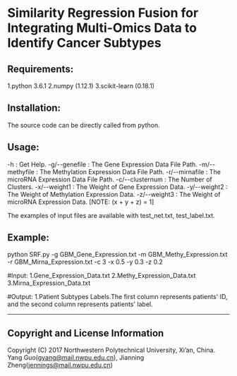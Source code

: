 # Similarity Regression Fusion for Integrating Multi-Omics Data to Identify Cancer Subtypes

Requirements:
------------
   1.python 3.6.1
   2.numpy (1.12.1)
   3.scikit-learn (0.18.1)

Installation:
------------
  The source code can be directly called from python.


Usage:
--------------------------------
  -h              : Get Help.
  -g/--genefile   : The Gene Expression Data File Path.
  -m/--methyfile  : The Methylation Expression Data File Path.
  -r/--mirnafile  : The microRNA Expression Data File Path.
  -c/--clusternum : The Number of Clusters.
  -x/--weight1    : The Weight of Gene Expression Data.
  -y/--weight2    : The Weight of Methylation Expression Data.
  -z/--weight3    : The Weight of microRNA Expression Data.
  [NOTE: (x + y + z) = 1]
    
The examples of input files are available with test_net.txt, test_label.txt. 

Example:
--------------------------------
python SRF.py -g GBM_Gene_Expression.txt -m GBM_Methy_Expression.txt -r GBM_Mirna_Expression.txt -c 3 -x 0.5 -y 0.3 -z 0.2

#Input:
1.Gene_Expression_Data.txt
2.Methy_Expression_Data.txt
3.Mirna_Expression_Data.txt


#Output:
1.Patient Subtypes Labels.The first column represents patients' ID, and the second column represents patients' label.

      
   
----------------------------------
Copyright and License Information
----------------------------------
Copyright (C) 2017 Northwestern Polytechnical University, Xi’an, China. Yang Guo(gyang@mail.nwpu.edu.cn), Jianning Zheng(jennings@mail.nwpu.edu.cn)
